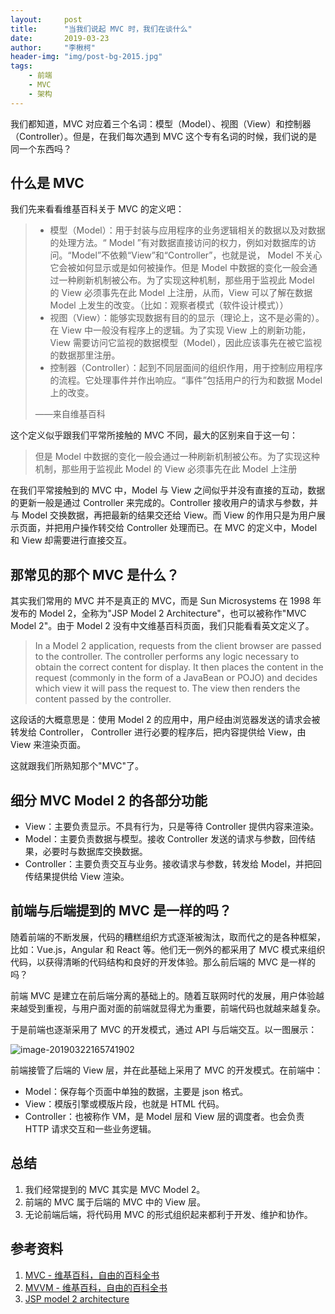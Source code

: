 ```yaml
---
layout:     post
title:      "当我们说起 MVC 时，我们在谈什么"
date:       2019-03-23
author:     "李楸柯"
header-img: "img/post-bg-2015.jpg"
tags:
    - 前端
    - MVC
    - 架构
---
```



我们都知道，MVC 对应着三个名词：模型（Model）、视图（View）和控制器（Controller）。但是，在我们每次遇到 MVC 这个专有名词的时候，我们说的是同一个东西吗？

## 什么是 MVC

我们先来看看维基百科关于 MVC 的定义吧：

> - 模型（Model）：用于封装与应用程序的业务逻辑相关的数据以及对数据的处理方法。“ Model ”有对数据直接访问的权力，例如对数据库的访问。“Model”不依赖“View”和“Controller”，也就是说， Model 不关心它会被如何显示或是如何被操作。但是 Model 中数据的变化一般会通过一种刷新机制被公布。为了实现这种机制，那些用于监视此 Model 的 View 必须事先在此 Model 上注册，从而，View 可以了解在数据 Model 上发生的改变。（比如：观察者模式（软件设计模式））
> - 视图（View）：能够实现数据有目的的显示（理论上，这不是必需的）。在 View 中一般没有程序上的逻辑。为了实现 View 上的刷新功能，View 需要访问它监视的数据模型（Model），因此应该事先在被它监视的数据那里注册。
> - 控制器（Controller）：起到不同层面间的组织作用，用于控制应用程序的流程。它处理事件并作出响应。“事件”包括用户的行为和数据 Model 上的改变。
>
> ——来自维基百科

这个定义似乎跟我们平常所接触的 MVC 不同，最大的区别来自于这一句：

> 但是 Model 中数据的变化一般会通过一种刷新机制被公布。为了实现这种机制，那些用于监视此 Model 的 View 必须事先在此 Model 上注册

在我们平常接触到的 MVC 中，Model 与 View 之间似乎并没有直接的互动，数据的更新一般是通过 Controller 来完成的。Controller 接收用户的请求与参数，并与 Model 交换数据，再把最新的结果交还给 View。而 View 的作用只是为用户展示页面，并把用户操作转交给 Controller 处理而已。在 MVC 的定义中，Model 和 View 却需要进行直接交互。

## 那常见的那个 MVC 是什么？

其实我们常用的 MVC 并不是真正的 MVC，而是 Sun Microsystems 在 1998 年发布的 Model 2，全称为"JSP Model 2 Architecture"，也可以被称作"MVC Model 2"。由于 Model 2 没有中文维基百科页面，我们只能看看英文定义了。

> In a Model 2 application, requests from the client browser are passed to the controller. The controller performs any logic necessary to obtain the correct content for display. It then places the content in the request (commonly in the form of a JavaBean or POJO) and decides which view it will pass the request to. The view then renders the content passed by the controller.

这段话的大概意思是：使用 Model 2 的应用中，用户经由浏览器发送的请求会被转发给 Controller， Controller 进行必要的程序后，把内容提供给 View，由 View 来渲染页面。

这就跟我们所熟知那个"MVC"了。

## 细分 MVC Model 2 的各部分功能

- View：主要负责显示。不具有行为，只是等待 Controller 提供内容来渲染。
- Model：主要负责数据与模型。接收 Controller 发送的请求与参数，回传结果，必要时与数据库交换数据。
- Controller：主要负责交互与业务。接收请求与参数，转发给 Model，并把回传结果提供给 View 渲染。

## 前端与后端提到的 MVC 是一样的吗？

随着前端的不断发展，代码的糟糕组织方式逐渐被淘汰，取而代之的是各种框架，比如：Vue.js，Angular 和 React 等。他们无一例外的都采用了 MVC 模式来组织代码，以获得清晰的代码结构和良好的开发体验。那么前后端的 MVC 是一样的吗？

前端 MVC 是建立在前后端分离的基础上的。随着互联网时代的发展，用户体验越来越受到重视，与用户面对面的前端就显得尤为重要，前端代码也就越来越复杂。

于是前端也逐渐采用了 MVC 的开发模式，通过 API 与后端交互。以一图展示：

![image-20190322165741902](/Blog-Share/img/1903/03/Hivol/image-20190322165741902.png)

前端接管了后端的 View 层，并在此基础上采用了 MVC 的开发模式。在前端中：

- Model：保存每个页面中单独的数据，主要是 json 格式。
- View：模版引擎或模版片段，也就是 HTML 代码。
- Controller：也被称作 VM，是 Model 层和 View 层的调度者。也会负责 HTTP 请求交互和一些业务逻辑。

## 总结

1. 我们经常提到的 MVC 其实是 MVC Model 2。
2. 前端的 MVC 属于后端的 MVC 中的 View 层。
3. 无论前端后端，将代码用 MVC 的形式组织起来都利于开发、维护和协作。

## 参考资料

1. [MVC - 维基百科，自由的百科全书](https://zh.wikipedia.org/wiki/MVC)
2. [MVVM - 维基百科，自由的百科全书](https://zh.wikipedia.org/wiki/MVVM)
3. [JSP model 2 architecture](https://en.wikipedia.org/wiki/JSP_model_2_architecture)
